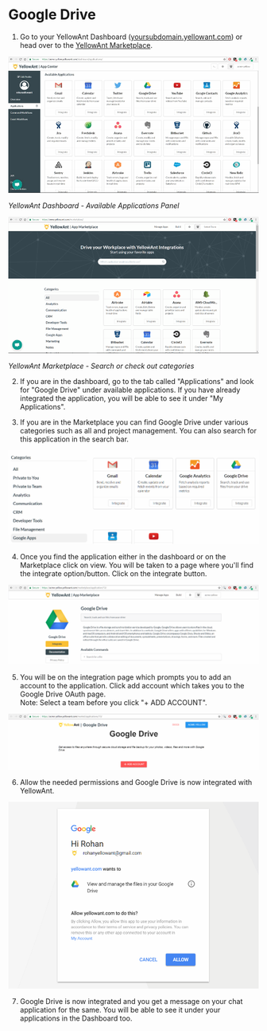 # Google Drive

1. Go to your YellowAnt Dashboard \([yoursubdomain.yellowant.com](https://github.com/yellowanthq/yellowant-help-center/tree/bdad19066023aa6a8b667a1d6f05b72945b49759/yoursubdomain.yellowant.com)\) or head over to the [YellowAnt Marketplace](https://www.yellowant.com/marketplace). 

![](../../.gitbook/assets/image%20%2843%29.png)

_YellowAnt Dashboard - Available Applications Panel_

![](../../.gitbook/assets/image%20%28189%29.png)

_YellowAnt Marketplace - Search or check out categories_

2. If you are in the dashboard, go to the tab called "Applications" and look for "Google Drive" under available applications. If you have already integrated the application, you will be able to see it under "My Applications".

3. If you are in the Marketplace you can find Google Drive under various categories such as all and project management. You can also search for this application in the search bar.  


![](../../.gitbook/assets/image%20%28111%29.png)

4. Once you find the application either in the dashboard or on the Marketplace click on view. You will be taken to a page where you'll find the integrate option/button. Click on the integrate button.  


![](../../.gitbook/assets/image%20%28102%29.png)

5. You will be on the integration page which prompts you to add an account to the application. Click add account which takes you to the Google Drive OAuth page.  
Note: Select a team before you click "+ ADD ACCOUNT".  


![](../../.gitbook/assets/image%20%28118%29.png)

6. Allow the needed permissions and Google Drive is now integrated with YellowAnt.  


![](../../.gitbook/assets/image%20%28250%29.png)

7. Google Drive is now integrated and you get a message on your chat application for the same. You will be able to see it under your applications in the Dashboard too.


